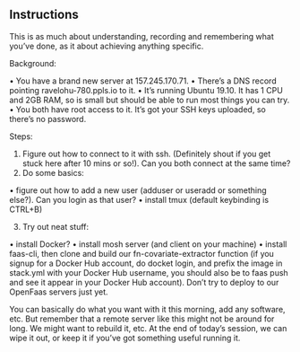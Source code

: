 ## Instructions
This is as much about understanding, recording and remembering what you’ve done, as it about achieving anything specific.

Background:

•	You have a brand new server at 157.245.170.71.
•	There’s a DNS record pointing ravelohu-780.ppls.io to it.
•	It’s running Ubuntu 19.10. It has 1 CPU and 2GB RAM, so is small but should be able to run most things you can try.
•	You both have root access to it. It’s got your SSH keys uploaded, so there’s no password.

Steps:

1.	Figure out how to connect to it with ssh. (Definitely shout if you get stuck here after 10 mins or so!). Can you both connect at the same time?
2.	Do some basics:

•	figure out how to add a new user (adduser or useradd or something else?). Can you login as that user?
•	install tmux (default keybinding is CTRL+B)

3.	Try out neat stuff:

•	install Docker?
•	install mosh server (and client on your machine)
•	install faas-cli, then clone and build our fn-covariate-extractor function (if you signup for a Docker Hub account, do docket login, and prefix the image in stack.yml with your Docker Hub username, you should also be to faas push and see it appear in your Docker Hub account). Don’t try to deploy to our OpenFaas servers just yet.

You can basically do what you want with it this morning, add any software, etc. But remember that a remote server like this might not be around for long. We might want to rebuild it, etc. At the end of today’s session, we can wipe it out, or keep it if you’ve got something useful running it.